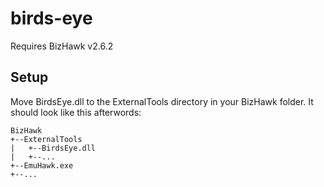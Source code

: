 # birds-eye
Requires BizHawk v2.6.2

## Setup
Move BirdsEye.dll to the ExternalTools directory in your BizHawk folder.
It should look like this afterwords:

```
BizHawk
+--ExternalTools
|   +--BirdsEye.dll
|   +--...
+--EmuHawk.exe
+--...
```
